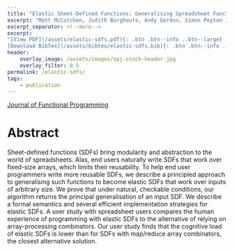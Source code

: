 ```yaml
---
title: "Elastic Sheet-Defined Functions: Generalising Spreadsheet Functions to Variable-Size Input Arrays"
excerpt: "Matt McCutchen, Judith Borghouts, Andy Gordon, Simon Peyton Jones, Advait Sarkar. (2020)."
excerpt_separator: <!--more-->
excerpt:
"[View PDF](/assets/elastic-sdfs.pdf){: .btn .btn--info ..btn--large}
[Download BibTex](/assets/bibtex/elastic-sdfs.bib){: .btn .btn--info ..btn--large}"
header:
    overlay_image: /assets/images/spj-stock-header.jpg
    overlay_filter: 0.5
permalink: /elastic-sdfs/
tags:
    - publication
---
```

[Journal of Functional Programming](https://www.cambridge.org/core/journals/journal-of-functional-programming/article/elastic-sheetdefined-functions-generalising-spreadsheet-functions-to-variablesize-input-arrays/A85E83284ADAFF27B8607BBF20175D7B)

# Abstract
Sheet-defined functions (SDFs) bring modularity and abstraction to the world of spreadsheets. Alas, end users naturally write SDFs that work over fixed-size arrays, which limits their reusability. To help end user programmers write more reusable SDFs, we describe a principled approach to generalising such functions to become elastic SDFs that work over inputs of arbitrary size. We prove that under natural, checkable conditions, our algorithm returns the principal generalisation of an input SDF. We describe a formal semantics and several efficient implementation strategies for elastic SDFs. A user study with spreadsheet users compares the human experience of programming with elastic SDFs to the alternative of relying on array-processing combinators. Our user study finds that the cognitive load of elastic SDFs is lower than for SDFs with map/reduce array combinators, the closest alternative solution.
